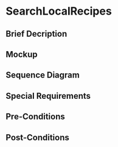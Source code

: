 # SearchLocalRecipes
## Brief Decription

## Mockup

## Sequence Diagram

## Special Requirements

## Pre-Conditions

## Post-Conditions
